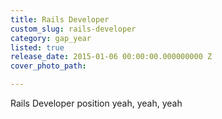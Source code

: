 ```yaml
---
title: Rails Developer
custom_slug: rails-developer
category: gap_year
listed: true
release_date: 2015-01-06 00:00:00.000000000 Z
cover_photo_path: 

---
```

Rails Developer position yeah, yeah, yeah